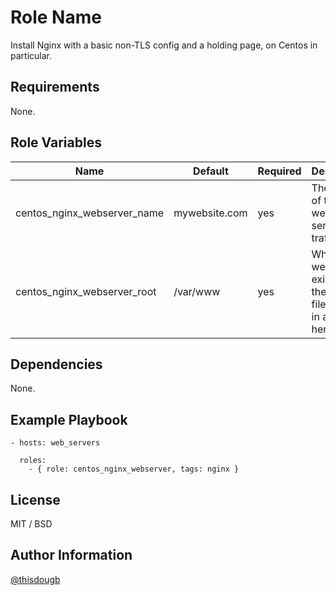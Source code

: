Role Name
=========

Install Nginx with a basic non-TLS config and a holding page, on Centos in particular.

Requirements
------------

None.

Role Variables
--------------

Name | Default | Required | Description
--- | --- | --- | ---
centos_nginx_webserver_name | mywebsite.com | yes | The name of the website to server traffic for.
centos_nginx_webserver_root | /var/www | yes | Where the website exists on the filesystem, in a subdir here.

Dependencies
------------

None.

Example Playbook
----------------

```
- hosts: web_servers

  roles:
    - { role: centos_nginx_webserver, tags: nginx }
```

License
-------

MIT / BSD

Author Information
------------------

[@thisdougb](https://twitter.com/thisdougb "Twitter")
